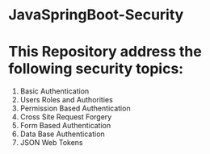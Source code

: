 # JavaSpringBoot-Security

# This Repository address the following security topics:
1) Basic Authentication
2) Users Roles and Authorities
3) Permission Based Authentication
4) Cross Site Request Forgery
5) Form Based Authentication
6) Data Base Authentication
7) JSON Web Tokens